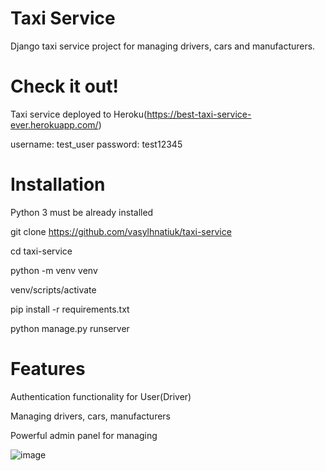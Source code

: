 # Taxi Service

Django taxi service project for managing drivers, cars and manufacturers.

# Check it out!
Taxi service deployed to Heroku(https://best-taxi-service-ever.herokuapp.com/)

username: test_user password: test12345

# Installation
Python 3 must be already installed

git clone https://github.com/vasylhnatiuk/taxi-service

cd taxi-service

python -m venv venv

venv/scripts/activate

pip install -r requirements.txt

python manage.py runserver 

# Features
Authentication functionality for User(Driver)

Managing drivers, cars, manufacturers

Powerful admin panel for managing

![image](https://user-images.githubusercontent.com/104974881/178042040-95a84d7d-a2c1-44f8-93ab-98951ffdc357.png)

